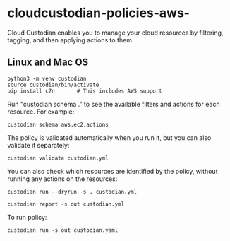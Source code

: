 # cloudcustodian-policies-aws-
Cloud Custodian enables you to manage your cloud resources by filtering, tagging, and then applying actions to them.

## Linux and Mac OS
```
python3 -m venv custodian
source custodian/bin/activate
pip install c7n       # This includes AWS support
```

Run "custodian schema <cloud-provider>.<resource>" to see the available filters and actions for each resource. For example:
```
custodian schema aws.ec2.actions
```
The policy is validated automatically when you run it, but you can also validate it separately:
```
custodian validate custodian.yml
```

You can also check which resources are identified by the policy, without running any actions on the resources:
```
custodian run --dryrun -s . custodian.yml
```
```
custodian report -s out custodian.yml
```
To run policy:
```
custodian run -s out custodian.yaml
```
